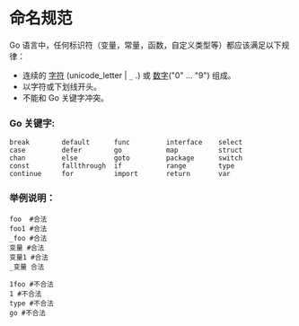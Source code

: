 # 命名规范

Go 语言中，任何标识符（变量，常量，函数，自定义类型等）都应该满足以下规律：

- 连续的 [字符](https://golang.org/ref/spec#letter) (unicode_letter | `_` .) 或 [数字](https://golang.org/ref/spec#unicode_digit)("0" … "9") 组成。
- 以字符或下划线开头。
- 不能和 Go 关键字冲突。

### Go 关键字:

```
break        default      func         interface    select
case         defer        go           map          struct
chan         else         goto         package      switch
const        fallthrough  if           range        type
continue     for          import       return       var
```

### 举例说明：

```
foo  #合法
foo1 #合法
_foo #合法
变量 #合法
变量1 #合法
_变量 合法

1foo #不合法
1 #不合法
type #不合法
go #不合法

```
